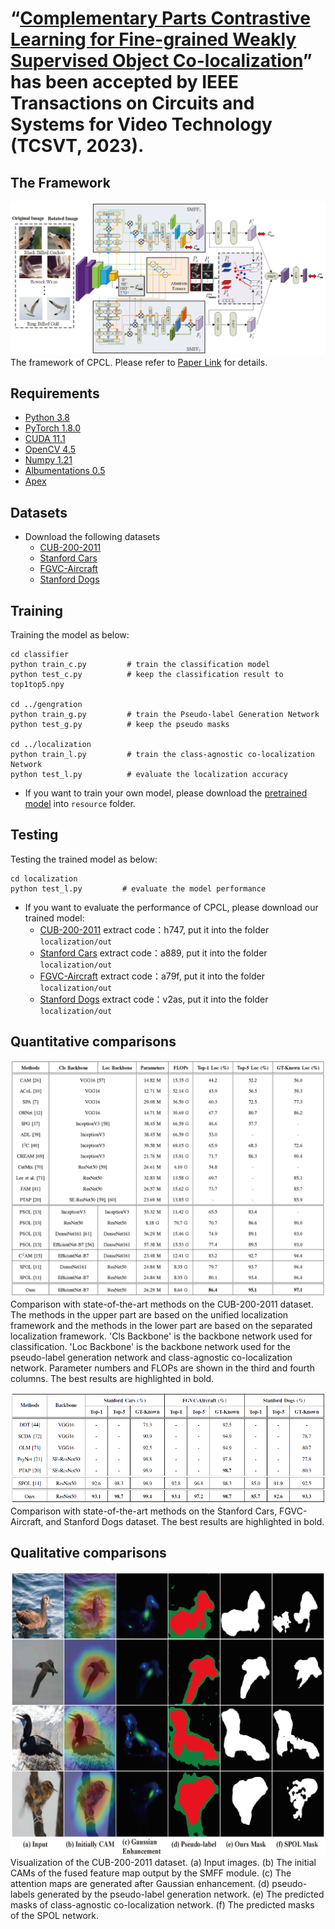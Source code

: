 # “[Complementary Parts Contrastive Learning for Fine-grained Weakly Supervised Object Co-localization](https://ieeexplore.ieee.org/document/10098208)” has been accepted by IEEE Transactions on Circuits and Systems for Video Technology (TCSVT, 2023).
## The Framework
![](https://github.com/Zhao-fan/CPCL/blob/main/resource/framework.png)
The framework of CPCL. Please refer to [Paper Link](https://ieeexplore.ieee.org/document/10098208) for details.

## Requirements
* [Python 3.8](https://www.python.org/) <br>
* [PyTorch 1.8.0](https://pytorch.org/) <br>
* [CUDA 11.1](https://developer.nvidia.com/cuda-downloads) <br>
* [OpenCV 4.5](https://opencv.org/) <br>
* [Numpy 1.21](https://numpy.org/) <br>
* [Albumentations 0.5](https://github.com/albumentations-team/albumentations) <br>
* [Apex](https://github.com/NVIDIA/apex)

## Datasets
* Download the following datasets 
  * [CUB-200-2011](https://www.vision.caltech.edu/datasets/cub_200_2011/) <br>
  * [Stanford Cars](http://ai.stanford.edu/~jkrause/cars/car_dataset.html) <br>
  * [FGVC-Aircraft](https://www.robots.ox.ac.uk/~vgg/data/fgvc-aircraft/) <br>
  * [Stanford Dogs](http://vision.stanford.edu/aditya86/ImageNetDogs/main.html) <br>

## Training
Training the model as below:
```
cd classifier     
python train_c.py         # train the classification model
python test_c.py          # keep the classification result to top1top5.npy  

cd ../gengration         
python train_g.py         # train the Pseudo-label Generation Network  
python test_g.py          # keep the pseudo masks 

cd ../localization        
python train_l.py         # train the class-agnostic co-localization Network 
python test_l.py          # evaluate the localization accuracy 
```
* If you want to train your own model, please download the [pretrained model](https://download.pytorch.org/models/resnet50-19c8e357.pth) into `resource` folder.

## Testing
Testing the trained model as below:
```
cd localization
python test_l.py         # evaluate the model performance 
```
* If you want to evaluate the performance of CPCL, please download our trained model:
  * [CUB-200-2011](https://pan.baidu.com/s/1tGZqun_oEth-UbwM2zIFlw) extract code：h747, put it into the folder `localization/out`   <br>
  * [Stanford Cars](https://pan.baidu.com/s/19I1314zLyBPJQkHmXvvNgA) extract code：a889, put it into the folder `localization/out`  <br>
  * [FGVC-Aircraft](https://pan.baidu.com/s/1uujnylWIdwBO2uyY1yTPmQ) extract code：a79f, put it into the folder `localization/out`  <br>
  * [Stanford Dogs](https://pan.baidu.com/s/1o_3D3xfJW5kfC-I441KcMg) extract code：v2as, put it into the folder `localization/out`  <br> 

## Quantitative comparisons
![](https://github.com/Zhao-fan/CPCL/blob/main/resource/cubloc.png)
Comparison with state-of-the-art methods on the CUB-200-2011 dataset. The methods in the upper part are based on the unified localization framework and the methods in the lower part are based on the separated localization framework. 'Cls Backbone' is the backbone network used for classification. 'Loc Backbone' is the backbone network used for the pseudo-label generation network and class-agnostic co-localization network. Parameter numbers and FLOPs are shown in the third and fourth columns. The best results are highlighted in bold.

![](https://github.com/Zhao-fan/CPCL/blob/main/resource/loc.png)
Comparison with state-of-the-art methods on the Stanford Cars, FGVC-Aircraft, and Stanford Dogs dataset. The best results are highlighted in bold.

## Qualitative comparisons
![](https://github.com/Zhao-fan/CPCL/blob/main/resource/Fig_6.png)
Visualization of the CUB-200-2011 dataset. (a) Input images. (b) The initial CAMs of the fused feature map output by the SMFF module. (c) The attention maps are generated after Gaussian enhancement. (d) pseudo-labels generated by the pseudo-label generation network. (e) The predicted masks of class-agnostic co-localization network. (f) The predicted masks of the SPOL network.

